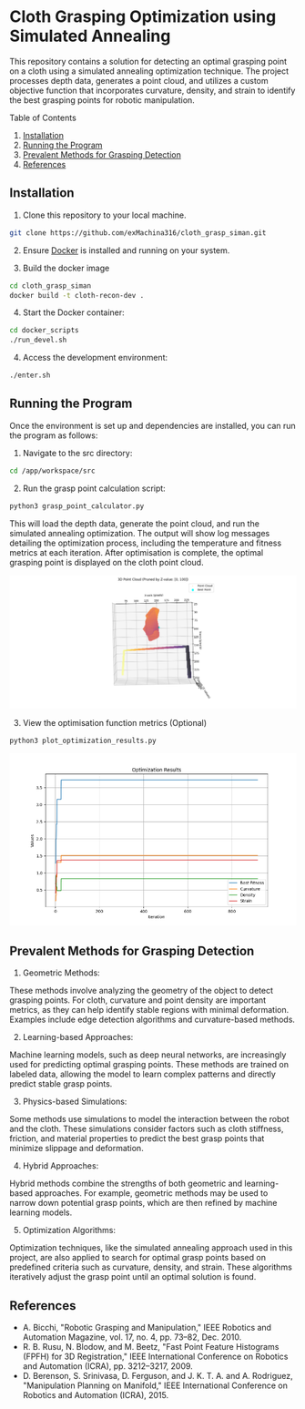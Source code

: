 # Cloth Grasping Optimization using Simulated Annealing
This repository contains a solution for detecting an optimal grasping point on a cloth using a simulated annealing optimization technique. The project processes depth data, generates a point cloud, and utilizes a custom objective function that incorporates curvature, density, and strain to identify the best grasping points for robotic manipulation.

Table of Contents
1. [Installation](#installation)
2. [Running the Program](#running-the-program)
3. [Prevalent Methods for Grasping Detection](#prevalent-methods-for-grasping-detection)
4. [References](#references)

## Installation

1. Clone this repository to your local machine.

```bash
git clone https://github.com/exMachina316/cloth_grasp_siman.git
```

2. Ensure [Docker](https://docs.docker.com/engine/install/) is installed and running on your system.

3. Build the docker image
```bash
cd cloth_grasp_siman 
docker build -t cloth-recon-dev .
```

4. Start the Docker container:
```bash
cd docker_scripts
./run_devel.sh
```

4. Access the development environment:

```bash
./enter.sh
```

## Running the Program

Once the environment is set up and dependencies are installed, you can run the program as follows:

1. Navigate to the src directory:

```bash
cd /app/workspace/src
```

2. Run the grasp point calculation script:

```bash
python3 grasp_point_calculator.py
```
This will load the depth data, generate the point cloud, and run the simulated annealing optimization. The output will show log messages detailing the optimization process, including the temperature and fitness metrics at each iteration. After optimisation is complete, the optimal grasping point is displayed on the cloth point cloud.

![Optimal grasp point on cloth point cloud](docs/grasp_point.png)

3. View the optimisation function metrics (Optional)

```bash
python3 plot_optimization_results.py
```

![Optimiser signature curve](docs/optimiser.png)

## Prevalent Methods for Grasping Detection

1. Geometric Methods:

These methods involve analyzing the geometry of the object to detect grasping points. For cloth, curvature and point density are important metrics, as they can help identify stable regions with minimal deformation. Examples include edge detection algorithms and curvature-based methods.

2. Learning-based Approaches:

Machine learning models, such as deep neural networks, are increasingly used for predicting optimal grasping points. These methods are trained on labeled data, allowing the model to learn complex patterns and directly predict stable grasp points.

3. Physics-based Simulations:

Some methods use simulations to model the interaction between the robot and the cloth. These simulations consider factors such as cloth stiffness, friction, and material properties to predict the best grasp points that minimize slippage and deformation.

4. Hybrid Approaches:

Hybrid methods combine the strengths of both geometric and learning-based approaches. For example, geometric methods may be used to narrow down potential grasp points, which are then refined by machine learning models.

5. Optimization Algorithms:

Optimization techniques, like the simulated annealing approach used in this project, are also applied to search for optimal grasp points based on predefined criteria such as curvature, density, and strain. These algorithms iteratively adjust the grasp point until an optimal solution is found.

## References
- A. Bicchi, "Robotic Grasping and Manipulation," IEEE Robotics and Automation Magazine, vol. 17, no. 4, pp. 73–82, Dec. 2010.
- R. B. Rusu, N. Blodow, and M. Beetz, "Fast Point Feature Histograms (FPFH) for 3D Registration," IEEE International Conference on Robotics and Automation (ICRA), pp. 3212–3217, 2009.
- D. Berenson, S. Srinivasa, D. Ferguson, and J. K. T. A. and A. Rodriguez, "Manipulation Planning on Manifold," IEEE International Conference on Robotics and Automation (ICRA), 2015.